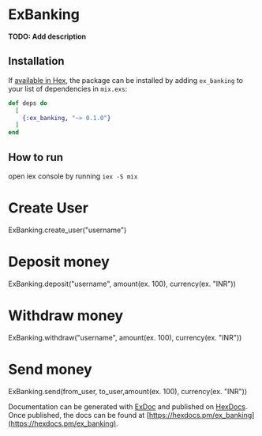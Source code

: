 # ExBanking

**TODO: Add description**

## Installation

If [available in Hex](https://hex.pm/docs/publish), the package can be installed
by adding `ex_banking` to your list of dependencies in `mix.exs`:

```elixir
def deps do
  [
    {:ex_banking, "~> 0.1.0"}
  ]
end
```

## How to run

open iex console by running `iex -S mix`

# Create User
ExBanking.create_user("username")

# Deposit money
ExBanking.deposit("username", amount(ex. 100), currency(ex. "INR"))

# Withdraw money
ExBanking.withdraw("username", amount(ex. 100), currency(ex. "INR"))

# Send money
ExBanking.send(from_user, to_user,amount(ex. 100), currency(ex. "INR"))

Documentation can be generated with [ExDoc](https://github.com/elixir-lang/ex_doc)
and published on [HexDocs](https://hexdocs.pm). Once published, the docs can
be found at [https://hexdocs.pm/ex_banking](https://hexdocs.pm/ex_banking).

